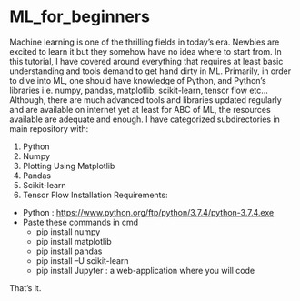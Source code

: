 # ML_for_beginners

Machine learning is one of the thrilling fields in today’s era. Newbies are excited to learn it but they somehow have no idea where to start from. 
In this tutorial, I have covered around everything that requires at least basic understanding and tools demand to get hand dirty in ML. 
Primarily, in order to dive into ML, one should have knowledge of Python, and Python’s libraries i.e. numpy, pandas, matplotlib, scikit-learn, tensor flow etc...  Although, there are much advanced tools and libraries updated regularly and are available on internet yet at least for ABC of ML, the resources available are adequate and enough.
I have categorized subdirectories in main repository with:
1.	Python 
2.	Numpy 
3.	Plotting Using Matplotlib 
4.	Pandas 
5.	Scikit-learn 
6.	Tensor Flow 
Installation Requirements:
-	Python :  https://www.python.org/ftp/python/3.7.4/python-3.7.4.exe 
-	Paste these commands in cmd
    - pip install numpy
    - pip install matplotlib
    - pip install pandas
    - pip install –U scikit-learn 
    - pip install Jupyter : a web-application where you will code 

That’s it. 



 
